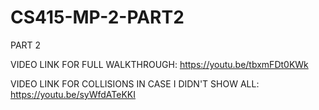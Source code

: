 # CS415-MP-2-PART2
 PART 2

 VIDEO LINK FOR FULL WALKTHROUGH: https://youtu.be/tbxmFDt0KWk


 VIDEO LINK FOR COLLISIONS IN CASE I DIDN'T SHOW ALL: https://youtu.be/syWfdATeKKI
